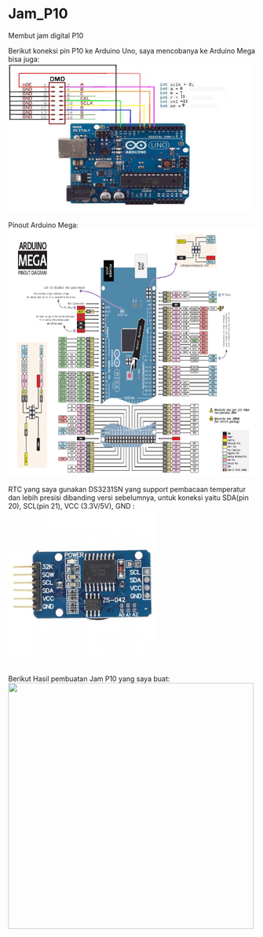 # Jam_P10
Membut jam digital P10

Berikut koneksi pin P10 ke Arduino Uno, saya mencobanya ke Arduino Mega bisa juga:
<img src="JD_P10/p10 to UNO.jpg" width="500" height="300"> <br><br>
Pinout Arduino Mega: <br>
<img src="JD_P10/pinout Mega.png" width="700" height="500"> <br><br>
RTC yang saya gunakan DS3231SN yang support pembacaan temperatur dan lebih presisi dibanding versi sebelumnya, untuk koneksi yaitu SDA(pin 20), SCL(pin 21), VCC (3.3V/5V), GND : <br>
<img src="JD_P10/rtc.jpg" width="300" height="300"> <br><br>

Berikut Hasil pembuatan Jam P10 yang saya buat: <br>
<img src="" width="500" height="500"> <br><br>
